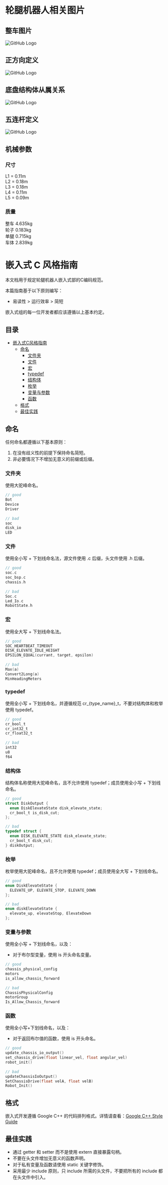 # 轮腿机器人相关图片
## 整车图片
![GitHub Logo](picture/f1f453ee73a97a37a0b2060098c7de4.jpg)
## 正方向定义
![GitHub Logo](picture/a1d76f37413b51fb99320a688ec3097.jpg)

## 底盘结构体从属关系
![GitHub Logo](picture/轮腿底盘结构.png)

## 五连杆定义
![GitHub Logo](picture/07c52b3ee6740b6f2b900d1f8a60eb2.jpg)

## 机械参数
### 尺寸
L1 = 0.11m   
L2 = 0.18m  
L3 = 0.18m  
L4 = 0.11m  
L5 = 0.09m
### 质量
整车 4.635kg  
轮子 0.183kg  
单腿 0.715kg  
车体 2.839kg

# 嵌入式 C 风格指南

本文档用于规定轮腿机器人嵌入式部的C编码规范。

本篇指南基于以下原则编写：

- 易读性 > 运行效率 > 简短

嵌入式组的每一位开发者都应该遵循以上基本约定。

## 目录

- [嵌入式C风格指南](#嵌入式C风格指南)
  - [命名](#命名)
    - [文件夹](#文件夹)
    - [文件](#文件)
    - [宏](#宏)
    - [typedef](#typedef)
    - [结构体](#结构体)
    - [枚举](#枚举)
    - [变量与参数](#变量与参数)
    - [函数](#函数)
  - [格式](#格式)
  - [最佳实践](#最佳实践)

## 命名

任何命名都遵循以下基本原则：

1. 在没有歧义性的前提下保持命名简短。
2. 非必要情况下不增加无意义的前缀或后缀。

### 文件夹

使用大驼峰命名。

```c
// good
Bot
Device
Driver
    
// bad
soc
disk_io
LED
```

### 文件

使用全小写 + 下划线命名法，源文件使用 .c 后缀，头文件使用 .h 后缀。

```c
// good
soc.c
soc_bsp.c
chassis.h
    
// bad
Soc.c
Led_Io.c
RobotState.h
```

### 宏

使用全大写 + 下划线命名法。

```c
// good
SOC_HEARTBEAT_TIMEOUT
DISK_ELEVATE_IDLE_HEIGHT
EPSILON_EQUAL(currant, target, epsilon)
    
// bad
Max(a)
Convert2Long(a)
MinHeadingMeters
```

### typedef

使用全小写 + 下划线命名，并遵循规范 cr_{type_name}\_t，不要对结构体和枚举使用 typedef。

```c
// good
cr_bool_t
cr_int32_t
cr_float32_t
    
// bad
int32
u8
f64
```

### 结构体

结构体名称使用大驼峰命名，且不允许使用 typedef；成员使用全小写 + 下划线命名。

```c
// good
struct DiskOutput {
  enum DiskElevateState disk_elevate_state;
  cr_bool_t is_disk_cut;
};

// bad
typedef struct {
  enum DISK_ELEVATE_STATE disk_elevate_state;
  cr_bool_t disk_cut;
} diskOutput;
```

### 枚举

枚举使用大驼峰命名，且不允许使用 typedef；成员使用全大写 + 下划线命名。

```c
// good
enum DiskElevateState {
  ELEVATE_UP, ELEVATE_STOP, ELEVATE_DOWN
};

// bad
enum diskElevateState {
  elevate_up, elevateStop, ElevateDown
};
```

### 变量与参数

使用全小写 + 下划线命名，以及：

- 对于布尔型变量，使用 is 开头命名变量。

```c
// good
chassis_physical_config
motors
is_allow_chassis_forward
    
// bad
ChassisPhysicalConfig
motorGroup
Is_Allow_Chassis_forward
```

### 函数

使用全小写+下划线命名，以及：

- 对于返回布尔值的函数，使用 is 开头命名。

```c
// good
update_chassis_io_output()
set_chassis_drive(float linear_vel, float angular_vel)
robot_init()
    
// bad
updateChassisIoOutput()
SetChassisDrive(float velA, float velB)
Robot_Init()
```

## 格式

嵌入式开发遵循 Google C++ 的代码排列格式。详情请查看：[Google C++ Style Guide](https://google.github.io/styleguide/cppguide.html)

## 最佳实践

- 通过 getter 和 setter 而不是使用 extern 直接暴露句柄。
- 不要在头文件增加无意义的函数声明。
- 对于私有变量及函数请使用 static 关键字修饰。
- 采用最少 include 原则，只 include 所需的头文件，不要把所有的 include 都在头文件中引入。

